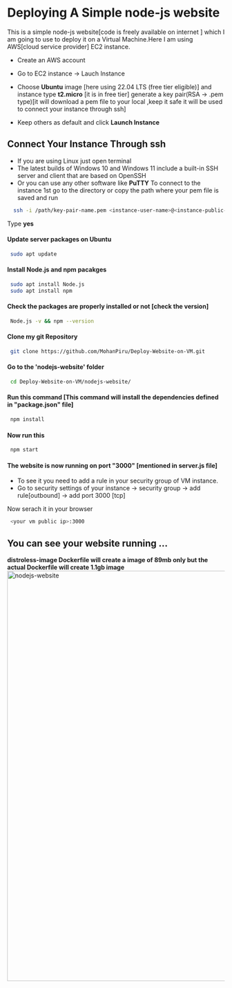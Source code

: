 # Deploying A Simple node-js website

This is a simple node-js website[code is freely available on internet ] which I am going to use to deploy it on a Virtual Machine.Here I am using AWS[cloud service provider] EC2 instance.

* Create an AWS account
* Go to EC2 instance -> Lauch Instance 
* Choose **Ubuntu** image [here using 22.04 LTS (free tier eligible)] and instance type **t2.micro** [it is in free tier] generate a key pair(RSA -> .pem type)[it will download a pem file to your local ,keep it safe it will be used to connect your instance through ssh]

* Keep others as default and click **Launch Instance**

## Connect Your Instance Through ssh
  * If you are using Linux just open terminal 
  * The latest builds of Windows 10 and Windows 11 include a built-in SSH server and client that are based on OpenSSH
  * Or you can use any other software like **PuTTY**
  To connect to the instance 1st go to the directory or copy the path where your pem file is saved and run

```bash
  ssh -i /path/key-pair-name.pem <instance-user-name>@<instance-public-IP>
```
Type **yes** 

#### Update server packages on Ubuntu
```bash
 sudo apt update
```
#### Install **Node.js**  and **npm** pacakges 
```bash
 sudo apt install Node.js
 sudo apt install npm
```
#### Check the packages are properly installed or not [check the version]
```bash
 Node.js -v && npm --version
```
#### Clone my git Repository
```bash
 git clone https://github.com/MohanPiru/Deploy-Website-on-VM.git 
```
#### Go to the 'nodejs-website' folder 
```bash
 cd Deploy-Website-on-VM/nodejs-website/
```
#### Run this command [This command will install the dependencies defined in "package.json" file] 

```bash
 npm install
```
#### Now run this 
```bash
 npm start
```
#### The website is now running on port "3000"  [mentioned in server.js file]

* To see it you need to add a rule in your security group of VM instance.
* Go to security settings of your instance -> security group -> add rule[outbound] -> add port 3000 [tcp]

Now serach it in your browser
```bash
 <your vm public ip>:3000
```
## You can see your website running ...

**distroless-image Dockerfile will create a image of 89mb only but the actual Dockerfile will create 1.1gb image**
<img width="948" alt="nodejs-website" src="https://github.com/MohanPiru/Deploy-Website-on-VM/assets/140044323/9dd5a55d-5e2b-44e9-8c87-50b06b5bb0c8">
